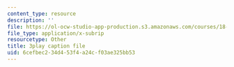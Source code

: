 ```yaml
---
content_type: resource
description: ''
file: https://ol-ocw-studio-app-production.s3.amazonaws.com/courses/18-650-statistics-for-applications-fall-2016/6cefbec234d453f4a24cf03ae325bb53_VPZD_aij8H0.vtt
file_type: application/x-subrip
resourcetype: Other
title: 3play caption file
uid: 6cefbec2-34d4-53f4-a24c-f03ae325bb53
---
```

